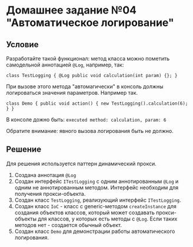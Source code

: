 # Домашнее задание №04 "Автоматическое логирование"

## Условие

Разработайте такой функционал:
метод класса можно пометить самодельной аннотацией `@Log`, например, так:

`class TestLogging {
    @Log
    public void calculation(int param) {};
}`

При вызове этого метода "автомагически" в консоль должны логироваться значения параметров.
Например так.

`class Demo {
    public void action() {
        new TestLogging().calculation(6);
    }
}`

В консоле дожно быть:
`executed method: calculation, param: 6`

Обратите внимание: явного вызова логирования быть не должно. 

## Решение
Для решения используется паттерн динамический прокси.
1. Создана аннотация `@Log`
2. Создан интерфейс `ITestLogging` с одним аннотированным `@Log` и одним не аннотированным
методом. Интерфейс необходим для получения прокси-объекта.
3. Создан класс `TestLogging`, реализующий интерфейс `ITestLogging`.
4. Создан класс `IoC` - класс с generic-методом `createInstance` для создания объектов классов,
который может создавать прокси-объекты для классов, у которых есть методы с `@Log`. Если
таких методов нет - создается обычный объект.
5. Создан класс `Demo` для демонстрации работы автоматического логирования.
